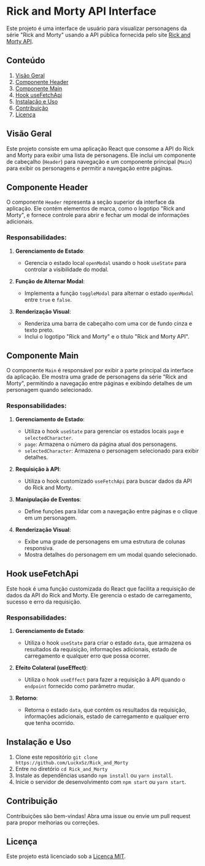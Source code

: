 # Rick and Morty API Interface




Este projeto é uma interface de usuário para visualizar personagens da série "Rick and Morty" usando a API pública fornecida pelo site [Rick and Morty API](https://rickandmortyapi.com/).

## Conteúdo

1. [Visão Geral](#visão-geral)
2. [Componente Header](#componente-header)
3. [Componente Main](#componente-main)
4. [Hook useFetchApi](#hook-usefetchapi)
5. [Instalação e Uso](#instalação-e-uso)
6. [Contribuição](#contribuição)
7. [Licença](#licença)

## Visão Geral

Este projeto consiste em uma aplicação React que consome a API do Rick and Morty para exibir uma lista de personagens. Ele inclui um componente de cabeçalho (`Header`) para navegação e um componente principal (`Main`) para exibir os personagens e permitir a navegação entre páginas.

## Componente Header

O componente `Header` representa a seção superior da interface da aplicação. Ele contém elementos de marca, como o logotipo "Rick and Morty", e fornece controle para abrir e fechar um modal de informações adicionais.

### Responsabilidades:

1. **Gerenciamento de Estado**:

   - Gerencia o estado local `openModal` usando o hook `useState` para controlar a visibilidade do modal.

2. **Função de Alternar Modal**:

   - Implementa a função `toggleModal` para alternar o estado `openModal` entre `true` e `false`.

3. **Renderização Visual**:
   - Renderiza uma barra de cabeçalho com uma cor de fundo cinza e texto preto.
   - Inclui o logotipo "Rick and Morty" e o título "Rick and Morty API".

## Componente Main

O componente `Main` é responsável por exibir a parte principal da interface da aplicação. Ele mostra uma grade de personagens da série "Rick and Morty", permitindo a navegação entre páginas e exibindo detalhes de um personagem quando selecionado.

### Responsabilidades:

1. **Gerenciamento de Estado**:

   - Utiliza o hook `useState` para gerenciar os estados locais `page` e `selectedCharacter`.
   - `page`: Armazena o número da página atual dos personagens.
   - `selectedCharacter`: Armazena o personagem selecionado para exibir detalhes.

2. **Requisição à API**:

   - Utiliza o hook customizado `useFetchApi` para buscar dados da API do Rick and Morty.

3. **Manipulação de Eventos**:

   - Define funções para lidar com a navegação entre páginas e o clique em um personagem.

4. **Renderização Visual**:
   - Exibe uma grade de personagens em uma estrutura de colunas responsiva.
   - Mostra detalhes do personagem em um modal quando selecionado.

## Hook useFetchApi

Este hook é uma função customizada do React que facilita a requisição de dados da API do Rick and Morty. Ele gerencia o estado de carregamento, sucesso e erro da requisição.

### Responsabilidades:

1. **Gerenciamento de Estado**:

   - Utiliza o hook `useState` para criar o estado `data`, que armazena os resultados da requisição, informações adicionais, estado de carregamento e qualquer erro que possa ocorrer.

2. **Efeito Colateral (useEffect)**:

   - Utiliza o hook `useEffect` para fazer a requisição à API quando o `endpoint` fornecido como parâmetro mudar.

3. **Retorno**:
   - Retorna o estado `data`, que contém os resultados da requisição, informações adicionais, estado de carregamento e qualquer erro que tenha ocorrido.

## Instalação e Uso

1. Clone este repositório `git clone https://github.com/LuckxSz/Rick_and_Morty`
2. Entre no diretório `cd Rick_and_Morty`
3. Instale as dependências usando `npm install` ou `yarn install`.
4. Inicie o servidor de desenvolvimento com `npm start` ou `yarn start`.

## Contribuição

Contribuições são bem-vindas! Abra uma issue ou envie um pull request para propor melhorias ou correções.

## Licença

Este projeto está licenciado sob a [Licença MIT](LICENSE).
